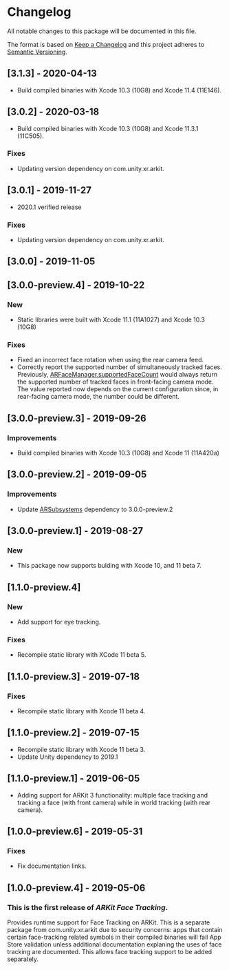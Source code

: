 # Changelog
All notable changes to this package will be documented in this file.

The format is based on [Keep a Changelog](http://keepachangelog.com/en/1.0.0/)
and this project adheres to [Semantic Versioning](http://semver.org/spec/v2.0.0.html).

## [3.1.3] - 2020-04-13
- Build compiled binaries with Xcode 10.3 (10G8) and Xcode 11.4 (11E146).

## [3.0.2] - 2020-03-18
- Build compiled binaries with Xcode 10.3 (10G8) and Xcode 11.3.1 (11C505).

### Fixes
- Updating version dependency on com.unity.xr.arkit.

## [3.0.1] - 2019-11-27
- 2020.1 verified release

### Fixes
- Updating version dependency on com.unity.xr.arkit.

## [3.0.0] - 2019-11-05

## [3.0.0-preview.4] - 2019-10-22
### New
- Static libraries were built with Xcode 11.1 (11A1027) and Xcode 10.3 (10G8)

### Fixes
- Fixed an incorrect face rotation when using the rear camera feed.
- Correctly report the supported number of simultaneously tracked faces. Previously, [ARFaceManager.supportedFaceCount](https://docs.unity3d.com/Packages/com.unity.xr.arfoundation@3.0/api/UnityEngine.XR.ARFoundation.ARFaceManager.html#UnityEngine_XR_ARFoundation_ARFaceManager_supportedFaceCount) would always return the supported number of tracked faces in front-facing camera mode. The value reported now depends on the current configuration since, in rear-facing camera mode, the number could be different.

## [3.0.0-preview.3] - 2019-09-26
### Improvements
- Build compiled binaries with Xcode 10.3 (10G8) and Xcode 11 (11A420a)

## [3.0.0-preview.2] - 2019-09-05
### Improvements
- Update [ARSubsystems](https://docs.unity3d.com/Packages/com.unity.xr.arsubsystems@3.0) dependency to 3.0.0-preview.2

## [3.0.0-preview.1] - 2019-08-27
### New
- This package now supports bulding with Xcode 10, and 11 beta 7.

## [1.1.0-preview.4]
### New
- Add support for eye tracking.

### Fixes
- Recompile static library with XCode 11 beta 5.

## [1.1.0-preview.3] - 2019-07-18
### Fixes
- Recompile static library with Xcode 11 beta 4.

## [1.1.0-preview.2] - 2019-07-15
- Recompile static library with Xcode 11 beta 3.
- Update Unity dependency to 2019.1

## [1.1.0-preview.1] - 2019-06-05
- Adding support for ARKit 3 functionality: multiple face tracking and tracking a face (with front camera) while in world tracking (with rear camera).

## [1.0.0-preview.6] - 2019-05-31
### Fixes
- Fix documentation links.

## [1.0.0-preview.4] - 2019-05-06

### This is the first release of *ARKit Face Tracking*.

Provides runtime support for Face Tracking on ARKit. This is a separate package from com.unity.xr.arkit due to security concerns: apps that contain certain face-tracking related symbols in their compiled binaries will fail App Store validation unless additional documentation explaning the uses of face tracking are documented. This allows face tracking support to be added separately.

